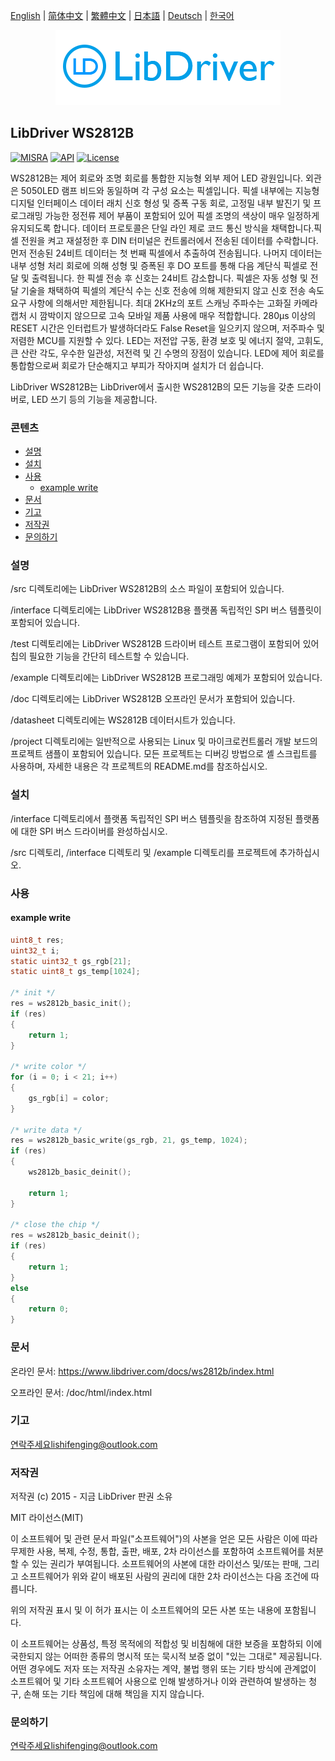 [English](/README.md) | [ 简体中文](/README_zh-hans.md) | [繁體中文](/README_zh-hant.md) | [日本語](/README_ja.md) | [Deutsch](/README_de.md) | [한국어](/README_ko.md)

<div align=center>
<img src="/doc/image/logo.png"/>
</div>

## LibDriver WS2812B

[![MISRA](https://img.shields.io/badge/misra-compliance-brightgreen.svg)](/misra/README.md) [![API](https://img.shields.io/badge/api-reference-blue)](https://www.libdriver.com/docs/ws2812b/index.html) [![License](https://img.shields.io/badge/license-MIT-brightgreen.svg)](/LICENSE)

WS2812B는 제어 회로와 조명 회로를 통합한 지능형 외부 제어 LED 광원입니다. 외관은 5050LED 램프 비드와 동일하며 각 구성 요소는 픽셀입니다. 픽셀 내부에는 지능형 디지털 인터페이스 데이터 래치 신호 형성 및 증폭 구동 회로, 고정밀 내부 발진기 및 프로그래밍 가능한 정전류 제어 부품이 포함되어 있어 픽셀 조명의 색상이 매우 일정하게 유지되도록 합니다. 데이터 프로토콜은 단일 라인 제로 코드 통신 방식을 채택합니다.픽셀 전원을 켜고 재설정한 후 DIN 터미널은 컨트롤러에서 전송된 데이터를 수락합니다.먼저 전송된 24비트 데이터는 첫 번째 픽셀에서 추출하여 전송됩니다. 나머지 데이터는 내부 성형 처리 회로에 의해 성형 및 증폭된 후 DO 포트를 통해 다음 계단식 픽셀로 전달 및 출력됩니다. 한 픽셀 전송 후 신호는 24비트 감소합니다. 픽셀은 자동 성형 및 전달 기술을 채택하여 픽셀의 계단식 수는 신호 전송에 의해 제한되지 않고 신호 전송 속도 요구 사항에 의해서만 제한됩니다. 최대 2KHz의 포트 스캐닝 주파수는 고화질 카메라 캡처 시 깜박이지 않으므로 고속 모바일 제품 사용에 매우 적합합니다. 280μs 이상의 RESET 시간은 인터럽트가 발생하더라도 False Reset을 일으키지 않으며, 저주파수 및 저렴한 MCU를 지원할 수 있다. LED는 저전압 구동, 환경 보호 및 에너지 절약, 고휘도, 큰 산란 각도, 우수한 일관성, 저전력 및 긴 수명의 장점이 있습니다. LED에 제어 회로를 통합함으로써 회로가 단순해지고 부피가 작아지며 설치가 더 쉽습니다.

LibDriver WS2812B는 LibDriver에서 출시한 WS2812B의 모든 기능을 갖춘 드라이버로, LED 쓰기 등의 기능을 제공합니다.

### 콘텐츠

  - [설명](#설명)
  - [설치](#설치)
  - [사용](#사용)
    - [example write](#example-write)
  - [문서](#문서)
  - [기고](#기고)
  - [저작권](#저작권)
  - [문의하기](#문의하기)

### 설명

/src 디렉토리에는 LibDriver WS2812B의 소스 파일이 포함되어 있습니다.

/interface 디렉토리에는 LibDriver WS2812B용 플랫폼 독립적인 SPI 버스 템플릿이 포함되어 있습니다.

/test 디렉토리에는 LibDriver WS2812B 드라이버 테스트 프로그램이 포함되어 있어 칩의 필요한 기능을 간단히 테스트할 수 있습니다.

/example 디렉토리에는 LibDriver WS2812B 프로그래밍 예제가 포함되어 있습니다.

/doc 디렉토리에는 LibDriver WS2812B 오프라인 문서가 포함되어 있습니다.

/datasheet 디렉토리에는 WS2812B 데이터시트가 있습니다.

/project 디렉토리에는 일반적으로 사용되는 Linux 및 마이크로컨트롤러 개발 보드의 프로젝트 샘플이 포함되어 있습니다. 모든 프로젝트는 디버깅 방법으로 셸 스크립트를 사용하며, 자세한 내용은 각 프로젝트의 README.md를 참조하십시오.

### 설치

/interface 디렉토리에서 플랫폼 독립적인 SPI 버스 템플릿을 참조하여 지정된 플랫폼에 대한 SPI 버스 드라이버를 완성하십시오.

/src 디렉토리, /interface 디렉토리 및 /example 디렉토리를 프로젝트에 추가하십시오.

### 사용

#### example write

```C
uint8_t res;
uint32_t i;
static uint32_t gs_rgb[21]; 
static uint8_t gs_temp[1024];

/* init */
res = ws2812b_basic_init();
if (res)
{
    return 1;
}

/* write color */
for (i = 0; i < 21; i++)
{
    gs_rgb[i] = color;
}

/* write data */
res = ws2812b_basic_write(gs_rgb, 21, gs_temp, 1024);
if (res)
{
    ws2812b_basic_deinit();

    return 1;
}

/* close the chip */
res = ws2812b_basic_deinit();
if (res)
{
    return 1;
}
else
{
    return 0;
}
```

### 문서

온라인 문서: https://www.libdriver.com/docs/ws2812b/index.html

오프라인 문서: /doc/html/index.html

### 기고

연락주세요lishifenging@outlook.com

### 저작권

저작권 (c) 2015 - 지금 LibDriver 판권 소유

MIT 라이선스(MIT)

이 소프트웨어 및 관련 문서 파일("소프트웨어")의 사본을 얻은 모든 사람은 이에 따라 무제한 사용, 복제, 수정, 통합, 출판, 배포, 2차 라이선스를 포함하여 소프트웨어를 처분할 수 있는 권리가 부여됩니다. 소프트웨어의 사본에 대한 라이선스 및/또는 판매, 그리고 소프트웨어가 위와 같이 배포된 사람의 권리에 대한 2차 라이선스는 다음 조건에 따릅니다.

위의 저작권 표시 및 이 허가 표시는 이 소프트웨어의 모든 사본 또는 내용에 포함됩니다.

이 소프트웨어는 상품성, 특정 목적에의 적합성 및 비침해에 대한 보증을 포함하되 이에 국한되지 않는 어떠한 종류의 명시적 또는 묵시적 보증 없이 "있는 그대로" 제공됩니다. 어떤 경우에도 저자 또는 저작권 소유자는 계약, 불법 행위 또는 기타 방식에 관계없이 소프트웨어 및 기타 소프트웨어 사용으로 인해 발생하거나 이와 관련하여 발생하는 청구, 손해 또는 기타 책임에 대해 책임을 지지 않습니다.

### 문의하기

연락주세요lishifenging@outlook.com